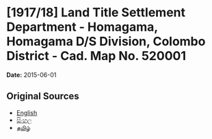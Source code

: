 # [1917/18] Land Title Settlement Department - Homagama, Homagama D/S Division, Colombo District - Cad. Map No. 520001

**Date:** 2015-06-01

## Original Sources

- [English](https://documents.gov.lk/view/extra-gazettes/2015/6/1917-18_E.pdf)
- [සිංහල](https://documents.gov.lk/view/extra-gazettes/2015/6/1917-18_S.pdf)
- [தமிழ்](https://documents.gov.lk/view/extra-gazettes/2015/6/1917-18_T.pdf)
